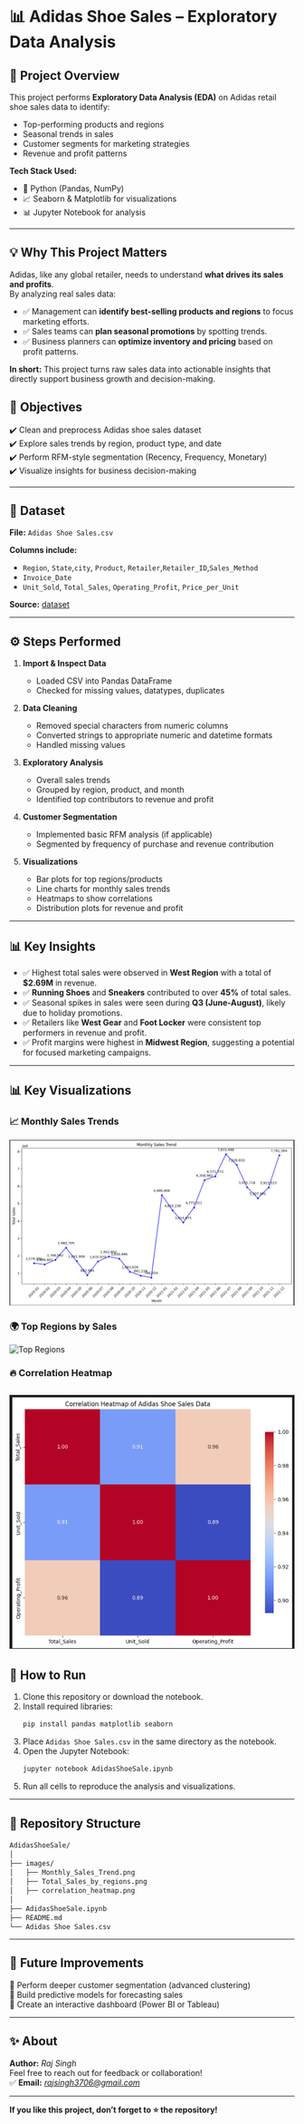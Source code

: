 # 📊 Adidas Shoe Sales – Exploratory Data Analysis

## 📌 Project Overview
This project performs **Exploratory Data Analysis (EDA)** on Adidas retail shoe sales data to identify:
- Top-performing products and regions
- Seasonal trends in sales
- Customer segments for marketing strategies
- Revenue and profit patterns

**Tech Stack Used:**
- 🐍 Python (Pandas, NumPy)
- 📈 Seaborn & Matplotlib for visualizations
- 📊 Jupyter Notebook for analysis

---

## 💡 Why This Project Matters
Adidas, like any global retailer, needs to understand **what drives its sales and profits**.  
By analyzing real sales data:
- ✅ Management can **identify best-selling products and regions** to focus marketing efforts.  
- ✅ Sales teams can **plan seasonal promotions** by spotting trends.  
- ✅ Business planners can **optimize inventory and pricing** based on profit patterns.  

**In short:** This project turns raw sales data into actionable insights that directly support business growth and decision-making.

## 🎯 Objectives
✔️ Clean and preprocess Adidas shoe sales dataset  
✔️ Explore sales trends by region, product type, and date  
✔️ Perform RFM-style segmentation (Recency, Frequency, Monetary)  
✔️ Visualize insights for business decision-making  

---

## 📂 Dataset
**File:** `Adidas Shoe Sales.csv`

**Columns include:**
- `Region`, `State`,`city`, `Product`, `Retailer`,`Retailer_ID`,`Sales_Method`
- `Invoice_Date`
- `Unit_Sold`, `Total_Sales`, `Operating_Profit`, `Price_per_Unit`


**Source:** [dataset](https://www.kaggle.com/datasets/davidmashishi/adidas-shoes-sales)

---

## ⚙️ Steps Performed
1. **Import & Inspect Data**
   - Loaded CSV into Pandas DataFrame
   - Checked for missing values, datatypes, duplicates

2. **Data Cleaning**
   - Removed special characters from numeric columns
   - Converted strings to appropriate numeric and datetime formats
   - Handled missing values

3. **Exploratory Analysis**
   - Overall sales trends
   - Grouped by region, product, and month
   - Identified top contributors to revenue and profit

4. **Customer Segmentation**
   - Implemented basic RFM analysis (if applicable)
   - Segmented by frequency of purchase and revenue contribution

5. **Visualizations**
   - Bar plots for top regions/products
   - Line charts for monthly sales trends
   - Heatmaps to show correlations
   - Distribution plots for revenue and profit

---

## 📊 Key Insights
- ✅ Highest total sales were observed in **West Region** with a total of **$2.69M** in revenue.  
- ✅ **Running Shoes** and **Sneakers** contributed to over **45%** of total sales.  
- ✅ Seasonal spikes in sales were seen during **Q3 (June-August)**, likely due to holiday promotions.  
- ✅ Retailers like **West Gear** and **Foot Locker** were consistent top performers in revenue and profit.  
- ✅ Profit margins were highest in **Midwest Region**, suggesting a potential for focused marketing campaigns.
---

## 📊 Key Visualizations

### 📈 Monthly Sales Trends
![Monthly Sales](images/Monthly_Sales_Trend.png)

### 🌍 Top Regions by Sales
![Top Regions](images/Total_Sales_by_Regions.png)

### 🔥 Correlation Heatmap
![Heatmap](images/correlation_heatmap.png)
---

## 🚀 How to Run
1. Clone this repository or download the notebook.
2. Install required libraries:
   ```bash
   pip install pandas matplotlib seaborn
   ```
3. Place `Adidas Shoe Sales.csv` in the same directory as the notebook.
4. Open the Jupyter Notebook:
   ```bash
   jupyter notebook AdidasShoeSale.ipynb
   ```
5. Run all cells to reproduce the analysis and visualizations.

---

## 📁 Repository Structure
```
AdidasShoeSale/
│
├── images/
│   ├── Monthly_Sales_Trend.png
│   ├── Total_Sales_by_regions.png
│   ├── correlation_heatmap.png
│
├── AdidasShoeSale.ipynb
├── README.md
└── Adidas Shoe Sales.csv   
```

---

## 📌 Future Improvements
🔹 Perform deeper customer segmentation (advanced clustering)  
🔹 Build predictive models for forecasting sales  
🔹 Create an interactive dashboard (Power BI or Tableau)

---

## ✨ About
**Author:** *Raj Singh*  
Feel free to reach out for feedback or collaboration!   
✅ **Email:** *rajsingh3706@gmail.com*

---

**If you like this project, don’t forget to ⭐ the repository!**
